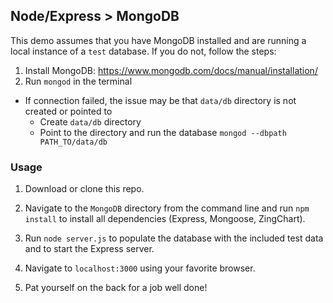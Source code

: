 ## Node/Express > MongoDB

This demo assumes that you have MongoDB installed and are running a local instance of a `test` database. If you do not, follow the steps:
1. Install MongoDB: https://www.mongodb.com/docs/manual/installation/
2. Run `mongod` in the terminal
  - If connection failed, the issue may be that `data/db` directory is not created or pointed to
    - Create `data/db` directory
    - Point to the directory and run the database `mongod --dbpath PATH_TO/data/db`  

### Usage
1. Download or clone this repo.

2. Navigate to the `MongoDB` directory from the command line and run `npm install` to install all dependencies (Express, Mongoose, ZingChart).

3. Run `node server.js` to populate the database with the included test data and to start the Express server.

4. Navigate to `localhost:3000` using your favorite browser.

5. Pat yourself on the back for a job well done!
